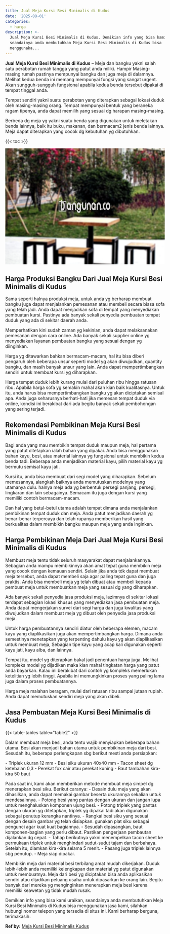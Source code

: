 ```yaml
---
title: Jual Meja Kursi Besi Minimalis di Kudus
date: '2025-08-01'
categories:
  - harga
description: >-
  Jual Meja Kursi Besi Minimalis di Kudus. Demikian info yang bisa kami uraikan,
  seandainya anda membutuhkan Meja Kursi Besi Minimalis di Kudus bisa
  menggunaka...
---
```


**Jual Meja Kursi Besi Minimalis di Kudus** – Meja dan bangku yakni salah satu perabotan rumah tangga yang patut anda miliki. Hampir Masing-masing rumah pastinya mempunyai bangku dan juga meja di dalamnya. Melihat kedua benda ini memang mempunyai fungsi yang sangat urgent. Akan sungguh-sungguh fungsional apabila kedua benda tersebut dipakai di tempat tinggal anda.

Tempat sendiri yakni suatu perabotan yang diterapkan sebagai lokasi duduk oleh masing-masing orang. Tempat mempunyai bentuk yang beraneka ragam tipenya, anda dapat memilih yang sesuai dg harapan masing-masing.

Berbeda dg meja yg yakni suatu benda yang digunakan untuk meletakan benda lainnya, baik itu buku, makanan, dan bermacam2 jenis benda lainnya. Meja dapat diterapkan yang cocok dg kebutuhan yg dibutuhkan.

{{< toc >}}

![Jual Meja Kursi Besi Minimalis di Kudus](/images/jual-meja-besi-murah13.png)

## Harga Produksi Bangku Dari Jual Meja Kursi Besi Minimalis di Kudus

Sama seperti halnya produksi meja, untuk anda yg berharap membuat bangku juga dapat menjalankan pemesanan atau membeli secara biasa sofa yang telah jadi. Anda dapat menjadikan sofa di tempat yang menyediakan pembuatan kursi. Pastinya ada banyak sekali penyedia pembuatan tempat duduk yang ada di sekitar daerah anda.

Memperhatikan kini sudah zaman yg kekinian, anda dapat melaksanakan pemesanan dengan cara online. Ada banyak sekali supplier online yg menyediakan layanan pembuatan bangku yang sesuai dengan yg diinginkan.

Harga yg ditawarkan bahkan bermacam-macam, hal itu bisa diberi pengaruh oleh beberapa unsur seperti model yg akan diwujudkan, quantity bangku, dan masih banyak unsur yang lain. Anda dapat mempertimbangkan sendiri untuk membuat kursi yg diharapkan.

Harga tempat duduk lebih kurang mulai dari puluhan ribu hingga ratusan ribu. Apabila harga sofa yg semakin mahal akan kian baik kualitasnya. Untuk itu, anda harus bisa mempertimbangkan bangku yg akan diciptakan semisal apa. Anda juga seharusnya berhati-hati jika memesan tempat duduk via online, kondisi ini berakibat dari ada begitu banyak sekali pembohongan yang sering terjadi.

## Rekomendasi Pembikinan Meja Kursi Besi Minimalis di Kudus

Bagi anda yang mau membikin tempat duduk maupun meja, hal pertama yang patut ditetapkan ialah bahan yang dipakai. Anda bisa menggunakan bahan kayu, besi, atau material lainnya yg fungsional untuk membikin kedua benda tadi. Beberapa anda menjadikan material kayu, pilih material kayu yg bermutu semisal kayu jati.

Kursi itu, anda bisa membuat dari segi model yang diharapkan. Sebelum memesannya, alangkah baiknya anda memutuskan modelnya yang utamanya dulu. halnya meja ada yg berbentuk persegi panjang, persegi, lingkaran dan lain sebagainya. Semacam itu juga dengan kursi yang memiliki contoh bermacam-macam.

Dan hal yang betul-betul utama adalah tempat dimana anda menjalankan pembikinan tempat duduk dan meja. Anda patut menjadikan daerah yg benar-benar terpercaya dan telah rupanya memberikan hasil yang berkualitas dalam membikin bangku maupun meja yang anda inginkan.

## Harga Pembikinan Meja Dari Jual Meja Kursi Besi Minimalis di Kudus

Membuat meja tentu tidak seluruh masyarakat dapat menjalankannya. Sebagian anda mampu membikinnya akan amat tepat guna membikin meja yang cocok dengan kemauan sendiri. Selain jika anda tdk dapat membuat meja tersebut, anda dapat membeli saja agar paling tepat guna dan juga praktis. Anda bisa membeli meja yg telah dibuat atau membeli kepada pembuat meja untuk membuatkan meja yang sesuai dg yang diharapkan.

Ada banyak sekali penyedia jasa produksi meja, lazimnya di sekitar lokasi terdapat sebagian lokasi khusus yang menyediakan jasa pembuatan meja. Anda dapat mengerjakan survei dari segi harga dan juga kwalitas yang diwujudkan dalam membuat meja yg dibuat oleh penyedia jasa produksi meja.

Untuk harga pembuatannya sendiri diatur oleh beberapa elemen, macam kayu yang diaplikasikan juga akan mempertimbangkan harga. Dimana anda semestinya menetapkan yang terpenting dahulu kayu yg akan diaplikasikan untuk membuat meja, Sebagian tipe kayu yang acap kali digunakan seperti kayu jati, kayu alba, dan lainnya.

Tempat itu, model yg diterapkan bakal jadi penentuan harga juga. Melihat kompleks model yg dijadikan maka kian mahal tingkatan harga yang patut anda bayarkan. Kalau ini berakibat dari contoh yg kompleks memerlukan ketelitian yg lebih tinggi. Apabila ini memungkinkan proses yang paling lama juga dalam proses pembuatannya.

Harga meja malahan beragam, mulai dari ratusan ribu sampai jutaan rupiah. Anda dapat memutuskan sendiri meja yang akan dibeli.

## Jasa Pembuatan Meja Kursi Besi Minimalis di Kudus

{{< table-tables table="table2" >}}

Dalam membuat meja besi, anda tentu wajib menyiapkan beberapa bahan utama. Besi akan menjadi bahan utama untuk pembikinan meja dari besi. Sesudah itu, beberapa perlengkapan sbg berikut mesti anda persiapkan:

\- Triplek ukuran 12 mm - Besi siku ukuran 40x40 mm - Tacon sheet dg ketebalan 0,3 - Perekat fox cair atau perekat kuning - Baut tambahan kira-kira 50 baut

Pada saat ini, kami akan memberikan metode membuat meja simpel dg menerapkan besi siku. Berikut caranya: - Desain dulu meja yang akan dihasilkan, anda dapat memakai gambar beserta ukurannya sekalian untuk mendesainnya. - Potong besi yang pantas dengan ukuran dan jangan lupa untuk menghaluskan komponen ujung besi. - Potong triplek yang pantas dengan ukuran yg ditetapkan, triplek yg dipakai tadi akan digunakan sebagai penutup kerangka nantinya. - Rangkai besi siku yang sesuai dengan desain gambar yg telah disiapkan. gunakan plat siku sebagai pengunci agar kuat kuat bagiannya. - Sesudah dipasangkan, baut komponen-bagian yang perlu dibaut. Pastikan pengerjaan pembautan dijalankan dg cepat. - Tahap berikutnya yakni menempelkan tacon sheet ke permukaan triplek untuk menghindari sudut-sudut tajam dan berbahaya. Setelah itu, diamkan kira-kira selama 5 menit. - Pasang juga triplek lainnya sbg penutup. - Meja siap dipakai.

Membikin meja dari material besi terbilang amat mudah dikerjakan. Duduk lebih-lebih anda memiliki kelengkapan dan material yg patut digunakan untuk membuatnya. Meja dari besi yg diciptakan bisa anda aplikasikan sendiri atau dijadikan peluang usaha untuk dipasarkan ke orang lain. Begitu banyak dari mereka yg menginginkan menerapkan meja besi karena memiliki keawetan yg tidak mudah rusak.

Demikian info yang bisa kami uraikan, seandainya anda membutuhkan Meja Kursi Besi Minimalis di Kudus bisa menggunakan jasa kami, silahkan hubungi nomor telepon yang tersedia di situs ini. Kami berharap berguna, terimakasih.

**Ref by:** [Meja Kursi Besi Minimalis Kudus](https://id.wikipedia.org/wiki/Meja)
